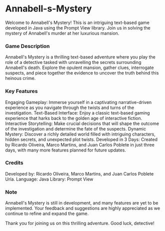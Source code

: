 # Annabell-s-Mystery
Welcome to Annabell's Mystery! This is an intriguing text-based game developed in Java using the Prompt View library. Join us in solving the mystery of Annabell's murder at her luxurious mansion.

### Game Description

Annabell's Mystery is a thrilling text-based adventure where you play the role of a detective tasked with unravelling the secrets surrounding Annabell's death. Explore the opulent mansion, gather clues, interrogate suspects, and piece together the evidence to uncover the truth behind this heinous crime.

### Key Features
Engaging Gameplay: Immerse yourself in a captivating narrative-driven experience as you navigate through the twists and turns of the investigation.
Text-Based Interface: Enjoy a classic text-based gaming experience that harks back to the golden age of interactive fiction.
Interactive Storytelling: Make crucial decisions that will shape the outcome of the investigation and determine the fate of the suspects.
Dynamic Mystery: Discover a richly detailed world filled with intriguing characters, hidden secrets, and unexpected plot twists.
Developed in 3 Days: Created by Ricardo Oliveira, Marco Martins, and Juan Carlos Poblete in just three days, with many more features planned for future updates.

### Credits
Developed by: Ricardo Oliveira, Marco Martins, and Juan Carlos Poblete Uría.
Language: Java
Library: Prompt View

### Note
Annabell's Mystery is still in development, and many features are yet to be implemented. Your feedback and suggestions are highly appreciated as we continue to refine and expand the game.

Thank you for joining us on this thrilling adventure. Good luck, detective!
